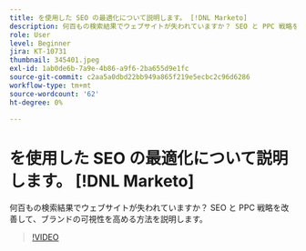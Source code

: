 ```yaml
---
title: を使用した SEO の最適化について説明します。 [!DNL Marketo]
description: 何百もの検索結果でウェブサイトが失われていますか？ SEO と PPC 戦略を改善して、ブランドの可視性を高める方法を説明します。
role: User
level: Beginner
jira: KT-10731
thumbnail: 345401.jpeg
exl-id: 1ab0de6b-7a9e-4b86-a9f6-2ba655d9e1fc
source-git-commit: c2aa5a0dbd22bb949a865f219e5ecbc2c96d6286
workflow-type: tm+mt
source-wordcount: '62'
ht-degree: 0%

---
```


# を使用した SEO の最適化について説明します。 [!DNL Marketo]

何百もの検索結果でウェブサイトが失われていますか？ SEO と PPC 戦略を改善して、ブランドの可視性を高める方法を説明します。

>[!VIDEO](https://video.tv.adobe.com/v/345401/?quality=12&learn=on)
